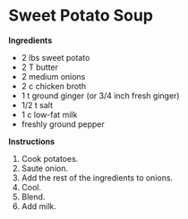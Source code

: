 # Sweet Potato Soup

**Ingredients**

* 2 lbs sweet potato
* 2 T butter
* 2 medium onions
* 2 c chicken broth
* 1 t ground ginger (or 3/4 inch fresh ginger)
* 1/2 t salt
* 1 c low-fat milk
* freshly ground pepper

**Instructions**

1. Cook potatoes. 
2. Saute onion. 
3. Add the rest of the ingredients to onions. 
4. Cool. 
5. Blend. 
6. Add milk. 
